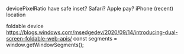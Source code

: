 devicePixelRatio
have safe inset?
Safari? Apple pay? iPhone (recent)
location

foldable device https://blogs.windows.com/msedgedev/2020/09/14/introducing-dual-screen-foldable-web-apis/
const segments = window.getWindowSegments();
